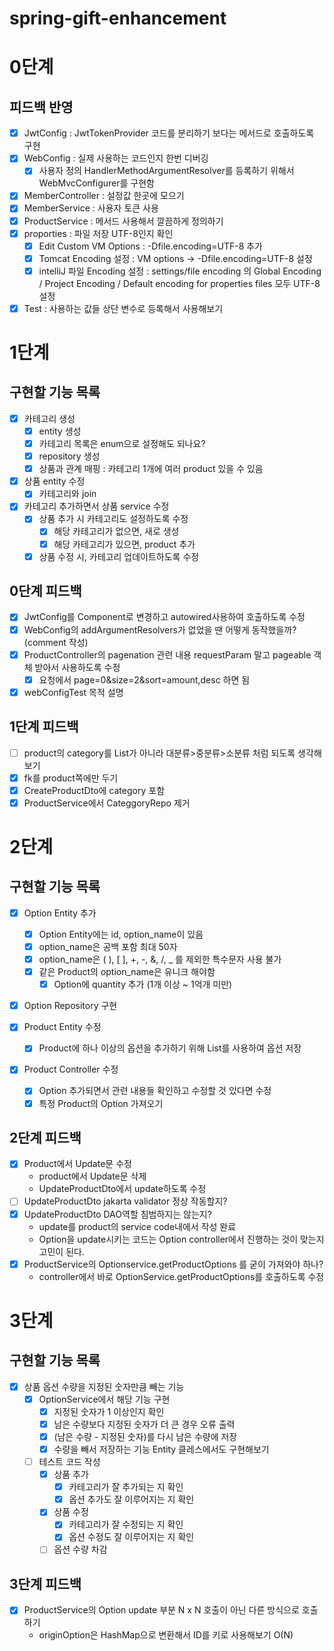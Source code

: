# spring-gift-enhancement

# 0단계

## 피드백 반영
- [x] JwtConfig : JwtTokenProvider 코드를 분리하기 보다는 메서드로 호출하도록 구현
- [x] WebConfig : 실제 사용하는 코드인지 한번 디버깅
  - [x] 사용자 정의 HandlerMethodArgumentResolver를 등록하기 위해서 WebMvcConfigurer를 구현함
- [x] MemberController : 설정값 한곳에 모으기
- [x] MemberService : 사용자 토큰 사용
- [x] ProductService : 메서드 사용해서 깔끔하게 정의하기
- [x] proporties : 파일 저장 UTF-8인지 확인
  - [x] Edit Custom VM Options : -Dfile.encoding=UTF-8 추가
  - [x] Tomcat Encoding 설정 : VM options  ->  -Dfile.encoding=UTF-8 설정
  - [x] intelliJ 파일 Encoding 설정 : settings/file encoding 의 Global Encoding / Project Encoding / Default encoding for properties files 모두 UTF-8설정
- [x] Test : 사용하는 값들 상단 변수로 등록해서 사용해보기

# 1단계

## 구현할 기능 목록
- [x] 카테고리 생성
  - [x] entity 생성
  - [x] 카테고리 목록은 enum으로 설정해도 되나요?
  - [x] repository 생성
  - [x] 상품과 관계 매핑 : 카테고리 1개에 여러 product 있을 수 있음
  
- [x] 상품 entity 수정
  - [x] 카테고리와 join

- [x] 카테고리 추가하면서 상품 service 수정
  - [x] 상품 추가 시 카테고리도 설정하도록 수정
    - [x] 해당 카테고리가 없으면, 새로 생성
    - [x] 해당 카테고리가 있으면, product 추가
  - [x] 상품 수정 시, 카테고리 업데이트하도록 수정

## 0단계 피드백
- [x] JwtConfig를 Component로 변경하고 autowired사용하여 호출하도록 수정
- [x] WebConfig의 addArgumentResolvers가 없었을 땐 어떻게 동작했을까? (comment 작성)
- [x] ProductController의 pagenation 관련 내용 requestParam 말고 pageable 객체 받아서 사용하도록 수정
  - [x] 요청에서 page=0&size=2&sort=amount,desc 하면 됨
- [x] webConfigTest 목적 설명

## 1단계 피드백
- [ ] product의 category를 List가 아니라 대분류>중분류>소분류 처럼 되도록 생각해보기
- [x] fk를 product쪽에만 두기
- [x] CreateProductDto에 category 포함
- [x] ProductService에서 CateggoryRepo 제거

# 2단계

## 구현할 기능 목록
- [x] Option Entity 추가
  - [x] Option Entity에는 id, option_name이 있음
  - [x] option_name은 공백 포함 최대 50자
  - [x] option_name은 ( ), [ ], +, -, &, /, _ 를 제외한 특수문자 사용 불가
  - [x] 같은 Product의 option_name은 유니크 해야함
    - [x] Option에 quantity 추가 (1개 이상 ~ 1억개 미만)

- [x] Option Repository 구현
  
- [x] Product Entity 수정
  - [x] Product에 하나 이상의 옵션을 추가하기 위해 List를 사용하여 옵션 저장
  
- [x] Product Controller 수정
  - [x] Option 추가되면서 관련 내용들 확인하고 수정할 것 있다면 수정
  - [x] 특정 Product의 Option 가져오기
  
## 2단계 피드백
- [x] Product에서 Update문 수정
  - product에서 Update문 삭제
  - UpdateProductDto에서 update하도록 수정
- [ ] UpdateProductDto jakarta validator 정상 작동할지?
- [x] UpdateProductDto DAO역할 침범하지는 않는지?
  - update를 product의 service code내에서 작성 완료
  - Option을 update시키는 코드는 Option controller에서 진행하는 것이 맞는지 고민이 된다.
- [x] ProductService의 Optionservice.getProductOptions 를 굳이 가져와야 하나?
  - controller에서 바로 OptionService.getProductOptions를 호출하도록 수정

# 3단계

## 구현할 기능 목록
- [x] 상품 옵션 수량을 지정된 숫자만큼 빼는 기능
  - [x] OptionService에서 해당 기능 구현
    - [x] 지정된 숫자가 1 이상인지 확인
    - [x] 남은 수량보다 지정된 숫자가 더 큰 경우 오류 출력
    - [x] (남은 수량 - 지정된 숫자)를 다시 남은 수량에 저장
    - [x] 수량을 빼서 저장하는 기능 Entity 클레스에서도 구현해보기
  - [ ] 테스트 코드 작성
    - [x] 상품 추가
      - [x] 카테고리가 잘 추가되는 지 확인
      - [x] 옵션 추가도 잘 이루어지는 지 확인
    - [x] 상품 수정
      - [x] 카테고리가 잘 수정되는 지 확인
      - [x] 옵션 수정도 잘 이루어지는 지 확인
    - [ ] 옵션 수량 차감

## 3단계 피드백
  - [x] ProductService의 Option update 부분 N x N 호출이 아닌 다른 방식으로 호출하기
    - originOption은 HashMap으로 변환해서 ID를 키로 사용해보기 O(N)